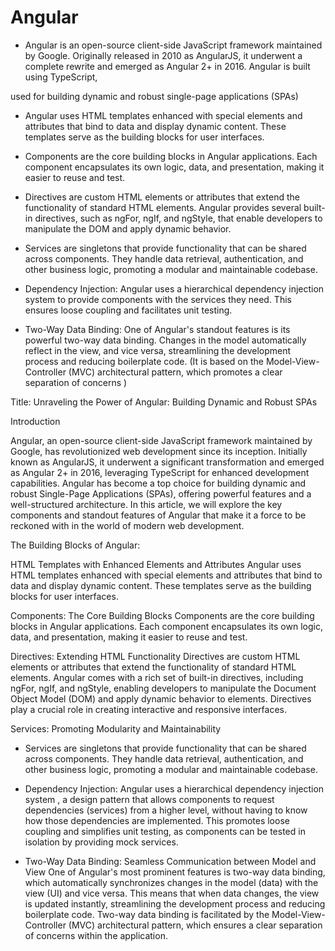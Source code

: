 
# Angular
- Angular is an open-source client-side JavaScript framework maintained by Google. Originally released in 2010 as AngularJS, it underwent a complete rewrite and emerged as Angular 2+ in 2016. Angular is built using TypeScript,

used for building dynamic and robust single-page applications (SPAs)

- Angular uses HTML templates enhanced with special elements and attributes that bind to data and display dynamic content. These templates serve as the building blocks for user interfaces.

-  Components are the core building blocks in Angular applications. Each component encapsulates its own logic, data, and presentation, making it easier to reuse and test.

- Directives are custom HTML elements or attributes that extend the functionality of standard HTML elements. Angular provides several built-in directives, such as ngFor, ngIf, and ngStyle, that enable developers to manipulate the DOM and apply dynamic behavior.

-  Services are singletons that provide functionality that can be shared across components. They handle data retrieval, authentication, and other business logic, promoting a modular and maintainable codebase.
- Dependency Injection: Angular uses a hierarchical dependency injection system to provide components with the services they need. This ensures loose coupling and facilitates unit testing.

- Two-Way Data Binding: One of Angular's standout features is its powerful two-way data binding. Changes in the model automatically reflect in the view, and vice versa, streamlining the development process and reducing boilerplate code. (It is based on the Model-View-Controller (MVC) architectural pattern, which promotes a clear separation of concerns
)

Title: Unraveling the Power of Angular: Building Dynamic and Robust SPAs

Introduction

Angular, an open-source client-side JavaScript framework maintained by Google, has revolutionized web development since its inception. Initially known as AngularJS, it underwent a significant transformation and emerged as Angular 2+ in 2016, leveraging TypeScript for enhanced development capabilities. Angular has become a top choice for building dynamic and robust Single-Page Applications (SPAs), offering powerful features and a well-structured architecture. In this article, we will explore the key components and standout features of Angular that make it a force to be reckoned with in the world of modern web development.

The Building Blocks of Angular:

HTML Templates with Enhanced Elements and Attributes
Angular uses HTML templates enhanced with special elements and attributes that bind to data and display dynamic content. These templates serve as the building blocks for user interfaces.

Components: The Core Building Blocks
 Components are the core building blocks in Angular applications. Each component encapsulates its own logic, data, and presentation, making it easier to reuse and test.

Directives: Extending HTML Functionality
Directives are custom HTML elements or attributes that extend the functionality of standard HTML elements. Angular comes with a rich set of built-in directives, including ngFor, ngIf, and ngStyle, enabling developers to manipulate the Document Object Model (DOM) and apply dynamic behavior to elements. Directives play a crucial role in creating interactive and responsive interfaces.

Services: Promoting Modularity and Maintainability
-  Services are singletons that provide functionality that can be shared across components. They handle data retrieval, authentication, and other business logic, promoting a modular and maintainable codebase.

- Dependency Injection: Angular uses a hierarchical dependency injection system , a design pattern that allows components to request dependencies (services) from a higher level, without having to know how those dependencies are implemented. This promotes loose coupling and simplifies unit testing, as components can be tested in isolation by providing mock services.


- Two-Way Data Binding: Seamless Communication between Model and View
One of Angular's most prominent features is two-way data binding, which automatically synchronizes changes in the model (data) with the view (UI) and vice versa. This means that when data changes, the view is updated instantly, streamlining the development process and reducing boilerplate code. Two-way data binding is facilitated by the Model-View-Controller (MVC) architectural pattern, which ensures a clear separation of concerns within the application.

